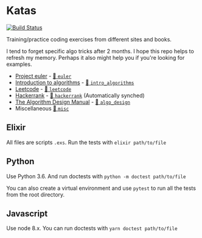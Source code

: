 # Katas
[![Build Status](https://travis-ci.org/graffic/katas.svg?branch=master)](https://travis-ci.org/graffic/katas)

Training/practice coding exercises from different sites and books.

I tend to forget specific algo tricks after 2 months. I hope this repo helps to refresh my memory. Perhaps it also might help you if you're looking for examples.


* [Project euler](https://projecteuler.net/archives) - [📂 `euler`](euler)
* [Introduction to algorithms](https://mitpress.mit.edu/books/introduction-algorithms) - [📂 `intro_algorithms`](intro_algorithms)
* [Leetcode](https://leetcode.com/problemset/all/) - [📂 `leetcode`](leetcode)
* [Hackerrank](https://www.hackerrank.com/) - [📂 `hackerrank`](hackerrank) (Automatically synched)
* [The Algorithm Design Manual](http://www.algorist.com) - [📂 `algo_design`](algo_design)
* Miscellaneous [📂 `misc`](misc)

## Elixir

All files are scripts `.exs`. Run the tests with `elixir path/to/file`

## Python

Use Python 3.6. And run doctests with `python -m doctest path/to/file`

You can also create a virtual environment and use `pytest` to run all the tests from the root directory.

## Javascript

Use node 8.x. You can run doctests with `yarn doctest path/to/file`
